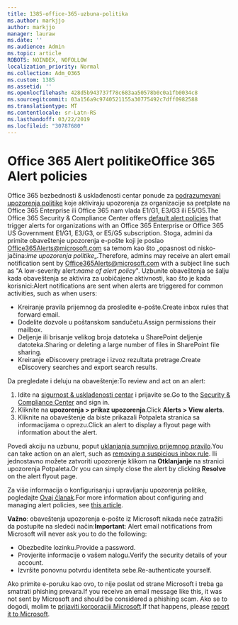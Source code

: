 ```yaml
---
title: 1385-office-365-uzbuna-politika
ms.author: markjjo
author: markjjo
manager: lauraw
ms.date: ''
ms.audience: Admin
ms.topic: article
ROBOTS: NOINDEX, NOFOLLOW
localization_priority: Normal
ms.collection: Adm_O365
ms.custom: 1385
ms.assetid: ''
ms.openlocfilehash: 428d5b943737f78c683aa50578b0c0a1fb0034c8
ms.sourcegitcommit: 03a156a9c9740521155a30775492c7dff0982588
ms.translationtype: MT
ms.contentlocale: sr-Latn-RS
ms.lasthandoff: 03/22/2019
ms.locfileid: "30787680"
---
```

# <a name="office-365-alert-policies"></a><span data-ttu-id="1d13b-102">Office 365 Alert politike</span><span class="sxs-lookup"><span data-stu-id="1d13b-102">Office 365 Alert policies</span></span>

<span data-ttu-id="1d13b-103">Office 365 bezbednosti & usklađenosti centar ponude za [podrazumevani upozorenja politike](https://docs.microsoft.com/office365/securitycompliance/alert-policies#default-alert-policies) koje aktiviraju upozorenja za organizacije sa pretplate na Office 365 Enterprise ili Office 365 nam vlada E1/G1, E3/G3 ili E5/G5.</span><span class="sxs-lookup"><span data-stu-id="1d13b-103">The Office 365 Security & Compliance Center offers [default alert policies](https://docs.microsoft.com/office365/securitycompliance/alert-policies#default-alert-policies) that trigger alerts for organizations with an Office 365 Enterprise or Office 365 US Government E1/G1, E3/G3, or E5/G5 subscription.</span></span> <span data-ttu-id="1d13b-104">Stoga, admini da primite obaveštenje upozorenja e-pošte koji je poslao Office365Alerts@microsoft.com sa temom kao što „opasnost od nisko-jačina:*ime upozorenja politike*„.</span><span class="sxs-lookup"><span data-stu-id="1d13b-104">Therefore, admins may receive an alert email notification sent by Office365Alerts@microsoft.com with a subject line such as "A low-severity alert:*name of alert policy*".</span></span> <span data-ttu-id="1d13b-105">Uzbunite obaveštenja se šalju kada obaveštenja se aktivira za uobičajene aktivnosti, kao što je kada korisnici:</span><span class="sxs-lookup"><span data-stu-id="1d13b-105">Alert notifications are sent when alerts are triggered for common activities, such as when users:</span></span>

- <span data-ttu-id="1d13b-106">Kreiranje pravila prijemnog da prosledite e-pošte.</span><span class="sxs-lookup"><span data-stu-id="1d13b-106">Create inbox rules that forward email.</span></span>
- <span data-ttu-id="1d13b-107">Dodelite dozvole u poštanskom sandučetu.</span><span class="sxs-lookup"><span data-stu-id="1d13b-107">Assign permissions their mailbox.</span></span>
- <span data-ttu-id="1d13b-108">Deljenje ili brisanje velikog broja datoteka u SharePoint deljenje datoteka.</span><span class="sxs-lookup"><span data-stu-id="1d13b-108">Sharing or deleting a large number of files in SharePoint file sharing.</span></span>
- <span data-ttu-id="1d13b-109">Kreiranje eDiscovery pretrage i izvoz rezultata pretrage.</span><span class="sxs-lookup"><span data-stu-id="1d13b-109">Create eDiscovery searches and export search results.</span></span>
 
<span data-ttu-id="1d13b-110">Da pregledate i deluju na obaveštenje:</span><span class="sxs-lookup"><span data-stu-id="1d13b-110">To review and act on an alert:</span></span>

1. <span data-ttu-id="1d13b-111">Idite na [sigurnost & usklađenosti centar](https://protection.office.com) i prijavite se.</span><span class="sxs-lookup"><span data-stu-id="1d13b-111">Go to the [Security & Compliance Center](https://protection.office.com) and sign in.</span></span>
2. <span data-ttu-id="1d13b-112">Kliknite na **upozorenja > prikaz upozorenja**.</span><span class="sxs-lookup"><span data-stu-id="1d13b-112">Click **Alerts > View alerts**.</span></span>
3. <span data-ttu-id="1d13b-113">Kliknite na obaveštenje da biste prikazali Potpaleta stranica sa informacijama o oprezu.</span><span class="sxs-lookup"><span data-stu-id="1d13b-113">Click an alert to display a flyout page with information about the alert.</span></span>

<span data-ttu-id="1d13b-114">Povedi akciju na uzbunu, poput [uklanjanja sumnjivo prijemnog pravilo](https://docs.microsoft.com/office365/securitycompliance/responding-to-a-compromised-email-account).</span><span class="sxs-lookup"><span data-stu-id="1d13b-114">You can take action on an alert, such as [removing a suspicious inbox rule](https://docs.microsoft.com/office365/securitycompliance/responding-to-a-compromised-email-account).</span></span> <span data-ttu-id="1d13b-115">Ili jednostavno možete zatvoriti upozorenje klikom na **Otklanjanje** na stranici upozorenja Potpaleta.</span><span class="sxs-lookup"><span data-stu-id="1d13b-115">Or you can simply close the alert by clicking **Resolve** on the alert flyout page.</span></span>

<span data-ttu-id="1d13b-116">Za više informacija o konfigurisanju i upravljanju upozorenja politike, pogledajte [Ovaj članak](https://docs.microsoft.com/office365/securitycompliance/alert-policies).</span><span class="sxs-lookup"><span data-stu-id="1d13b-116">For more information about configuring and managing alert policies, see  [this article](https://docs.microsoft.com/office365/securitycompliance/alert-policies).</span></span>

<span data-ttu-id="1d13b-117">**Važno**: obaveštenja upozorenja e-pošte iz Microsoft nikada neće zatražiti da postupite na sledeći način:</span><span class="sxs-lookup"><span data-stu-id="1d13b-117">**Important**: Alert email notifications from Microsoft will never ask you to do the following:</span></span>

- <span data-ttu-id="1d13b-118">Obezbedite lozinku.</span><span class="sxs-lookup"><span data-stu-id="1d13b-118">Provide a password.</span></span>
- <span data-ttu-id="1d13b-119">Provjerite informacije o vašem nalogu.</span><span class="sxs-lookup"><span data-stu-id="1d13b-119">Verify the security details of your account.</span></span>
- <span data-ttu-id="1d13b-120">Izvršite ponovnu potvrdu identiteta sebe.</span><span class="sxs-lookup"><span data-stu-id="1d13b-120">Re-authenticate yourself.</span></span>

<span data-ttu-id="1d13b-121">Ako primite e-poruku kao ovo, to nije poslat od strane Microsoft i treba ga smatrati phishing prevara.</span><span class="sxs-lookup"><span data-stu-id="1d13b-121">If you receive an email message like this, it was not sent by Microsoft and should be considered a phishing scam.</span></span> <span data-ttu-id="1d13b-122">Ako se to dogodi, molim te [prijaviti korporaciji Microsoft](https://docs.microsoft.com/office365/SecurityCompliance/report-junk-email-and-phishing-scams-in-outlook-on-the-web-eop).</span><span class="sxs-lookup"><span data-stu-id="1d13b-122">If that happens, please [report it to Microsoft](https://docs.microsoft.com/office365/SecurityCompliance/report-junk-email-and-phishing-scams-in-outlook-on-the-web-eop).</span></span>